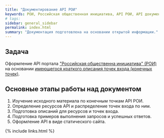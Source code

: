 ```yaml
---
title: "Документирование API РОИ"
keywords: РОИ, Российская общественная инициатива, API РОИ, API документация, технический писатель, технический писатель фриланс, технический писатель удаленно
# tags:
sidebar: general_sidebar
permalink: index.html
summary: "Документация подготовлена на основании открытой информации."
---
```



## Задача

Оформление API портала ["Российская общественна инициатива" (РОИ)](https://www.roi.ru/) на основании [имеющегося краткого описания точек входа (конечных точек)](https://www.roi.ru/page/api/).

## Основные этапы работы над документом

1. Изучение исходного материала по конечным точкам API РОИ.
2. Определение ресурсов API и распределение точек входа по ним.
3. Подготовка описаний для ресурсов и точек входа.
4. Подготовка примеров выполнения запросов и успешных ответов.
5. Оформление API в виде статического сайта.


{% include links.html %}
